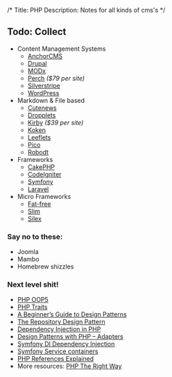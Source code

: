 /*
Title: PHP
Description: Notes for all kinds of cms's
*/


## Todo: Collect

- Content Management Systems
	- [AnchorCMS](http://anchorcms.com)
	- [Drupal](http://drupal.org/)
	- [MODx](http://modx.com/)
	- [Perch](http://grabaperch.com/) *($79 per site)*
	- [Silverstripe](http://silverstripe.com/)
	- [WordPress](http://wordpress.org/)
- Markdown & File based
	- [Cutenews](cutephp.com/)
	- [Dropplets](http://dropplets.com/)
	- [Kirby](http://getkirby.com/) *($39 per site)*
	- [Koken](http://koken.me/)
	- [Leeflets](https://leeflets.com/)
	- [Pico](http://pico.dev7studios.com/)
	- [Robodt](http://robodt.io/)
- Frameworks
	- [CakePHP](http://cakephp.org/)
	- [CodeIgniter](http://ellislab.com/codeigniter)
	- [Symfony](http://symfony.com/)
	- [Laravel](http://laravel.com/)
- Micro Frameworks
	- [Fat-free](http://fatfreeframework.com/)
	- [Slim](slimframework.com)
	- [Silex](http://silex.sensiolabs.org/)


### Say no to these:

- Joomla
- Mambo
- Homebrew shizzles


### Next level shit!

- [PHP OOP5](http://www.php.net/manual/en/language.oop5.basic.php)
- [PHP Traits](http://de3.php.net/traits)
- [A Beginner’s Guide to Design Patterns](http://net.tutsplus.com/articles/general/a-beginners-guide-to-design-patterns/)
- [The Repository Design Pattern](http://dev.tutsplus.com/tutorials/the-repository-design-pattern--net-35804)
- [Dependency Injection in PHP](http://dev.tutsplus.com/tutorials/dependency-injection-in-php--net-28146)
- [Design Patterns with PHP – Adapters](http://juniorgrossi.com/2013/design-patterns-with-php-adapters/)
- [Symfony DI Dependency Injection](http://symfony.com/doc/current/components/dependency_injection/introduction.html)
- [Symfony Service containers](http://symfony.com/doc/current/book/service_container.html)
- [PHP References Explained](http://www.php.net/manual/en/language.references.php)
- More resources: [PHP The Right Way](http://www.phptherightway.com/)
